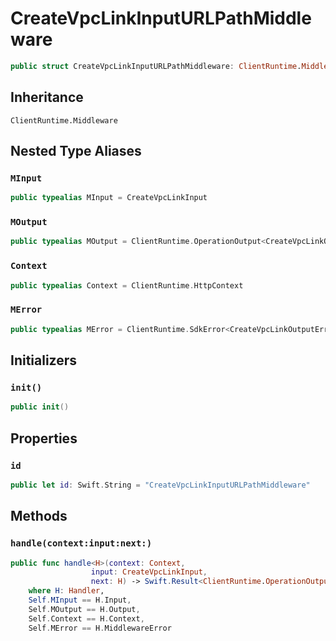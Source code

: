 # CreateVpcLinkInputURLPathMiddleware

``` swift
public struct CreateVpcLinkInputURLPathMiddleware: ClientRuntime.Middleware 
```

## Inheritance

`ClientRuntime.Middleware`

## Nested Type Aliases

### `MInput`

``` swift
public typealias MInput = CreateVpcLinkInput
```

### `MOutput`

``` swift
public typealias MOutput = ClientRuntime.OperationOutput<CreateVpcLinkOutputResponse>
```

### `Context`

``` swift
public typealias Context = ClientRuntime.HttpContext
```

### `MError`

``` swift
public typealias MError = ClientRuntime.SdkError<CreateVpcLinkOutputError>
```

## Initializers

### `init()`

``` swift
public init() 
```

## Properties

### `id`

``` swift
public let id: Swift.String = "CreateVpcLinkInputURLPathMiddleware"
```

## Methods

### `handle(context:input:next:)`

``` swift
public func handle<H>(context: Context,
                  input: CreateVpcLinkInput,
                  next: H) -> Swift.Result<ClientRuntime.OperationOutput<CreateVpcLinkOutputResponse>, MError>
    where H: Handler,
    Self.MInput == H.Input,
    Self.MOutput == H.Output,
    Self.Context == H.Context,
    Self.MError == H.MiddlewareError
```
